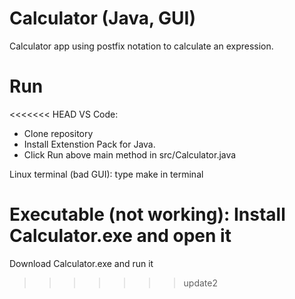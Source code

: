 # Calculator (Java, GUI)

Calculator app using postfix notation to calculate an expression.

# Run

<<<<<<< HEAD
VS Code:

* Clone repository
* Install Extenstion Pack for Java.
* Click Run above main method in src/Calculator.java

Linux terminal (bad GUI): type make in terminal

Executable (not working): Install Calculator.exe and open it
=======
Download Calculator.exe and run it
>>>>>>> update2
